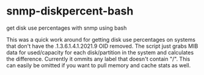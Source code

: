 # snmp-diskpercent-bash
get disk use percentages with snmp using bash

This was a quick work around for getting disk use percentages on systems that don't have the .1.3.6.1.4.1.2021.9 OID removed.
The script just grabs MIB data for used/capacity for each disk/partition in the system and calculates the difference. Currently it ommits any label that doesn't contain "/". This can easily be omitted if you want to pull memory and cache stats as well.
